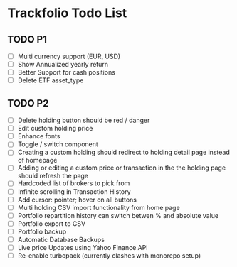 # Trackfolio Todo List


## TODO P1
- [ ] Multi currency support (EUR, USD)
- [ ] Show Annualized yearly return 
- [ ] Better Support for cash positions
- [ ] Delete ETF asset_type

## TODO P2
- [ ] Delete holding button should be red / danger
- [ ] Edit custom holding price
- [ ] Enhance fonts
- [ ] Toggle / switch component 
- [ ] Creating a custom holding should redirect to holding detail page instead of homepage 
- [ ] Adding or editing a custom price or transaction in the the holding page should refresh the page
- [ ] Hardcoded list of brokers to pick from
- [ ] Infinite scrolling in Transaction History
- [ ] Add cursor: pointer; hover on all buttons
- [ ] Multi holding CSV import functionality from home page
- [ ] Portfolio repartition history can switch betwen % and absolute value
- [ ] Portfolio export to CSV
- [ ] Portfolio backup
- [ ] Automatic Database Backups
- [ ] Live price Updates using Yahoo Finance API
- [ ] Re-enable turbopack (currently clashes with monorepo setup)
